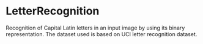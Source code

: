 # LetterRecognition

Recognition of Capital Latin letters in an input image by using its binary representation. The dataset used is based on UCI letter recognition dataset.
